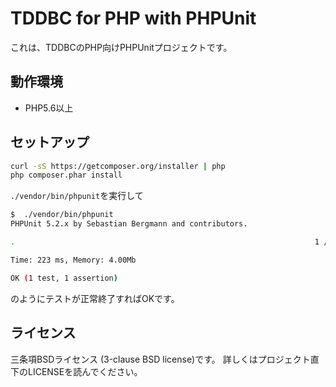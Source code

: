 TDDBC for PHP with PHPUnit
==========================

これは、TDDBCのPHP向けPHPUnitプロジェクトです。

動作環境
--------

* PHP5.6以上

セットアップ
------------

```sh
curl -sS https://getcomposer.org/installer | php
php composer.phar install
```

`./vendor/bin/phpunit`を実行して

```sh
$  ./vendor/bin/phpunit 
PHPUnit 5.2.x by Sebastian Bergmann and contributors.

.                                                                   1 / 1 (100%)

Time: 223 ms, Memory: 4.00Mb

OK (1 test, 1 assertion)
```

のようにテストが正常終了すればOKです。

ライセンス
---------

三条項BSDライセンス (3-clause BSD license)です。
詳しくはプロジェクト直下のLICENSEを読んでください。
